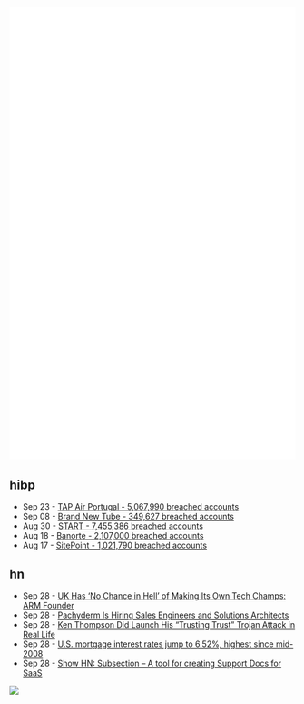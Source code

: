 ![Metrics](https://raw.githubusercontent.com/phixion/phixion/master/metrics.svg)

## hibp

<!--
for https://github.com/phixion/phixion/blob/main/.github/workflows/feeds.yml
-->
<!--START_SECTION:haveibeenpwnd-->
- Sep 23 - [TAP Air Portugal - 5,067,990 breached accounts](https://haveibeenpwned.com/PwnedWebsites#TAPAirPortugal)
- Sep 08 - [Brand New Tube - 349,627 breached accounts](https://haveibeenpwned.com/PwnedWebsites#BrandNewTube)
- Aug 30 - [START - 7,455,386 breached accounts](https://haveibeenpwned.com/PwnedWebsites#Start)
- Aug 18 - [Banorte - 2,107,000 breached accounts](https://haveibeenpwned.com/PwnedWebsites#Banorte)
- Aug 17 - [SitePoint - 1,021,790 breached accounts](https://haveibeenpwned.com/PwnedWebsites#SitePoint)
<!--END_SECTION:haveibeenpwnd-->

## hn

<!--
for https://github.com/phixion/phixion/blob/main/.github/workflows/feeds.yml
-->
<!--START_SECTION:hn-->
- Sep 28 - [UK Has ‘No Chance in Hell’ of Making Its Own Tech Champs: ARM Founder](https://www.bloomberg.com/news/articles/2022-09-28/arm-founder-sees-no-chance-in-hell-uk-getting-tech-sovereignty)
- Sep 28 - [Pachyderm Is Hiring Sales Engineers and Solutions Architects](https://www.pachyderm.com/careers/)
- Sep 28 - [Ken Thompson Did Launch His “Trusting Trust” Trojan Attack in Real Life](https://niconiconi.neocities.org/posts/ken-thompson-really-did-launch-his-trusting-trust-trojan-attack-in-real-life/)
- Sep 28 - [U.S. mortgage interest rates jump to 6.52%, highest since mid-2008](https://www.reuters.com/markets/us/us-mortgage-interest-rates-jump-652-highest-since-mid-2008-2022-09-28/)
- Sep 28 - [Show HN: Subsection – A tool for creating Support Docs for SaaS](https://subsection.io)
<!--END_SECTION:hn-->

<!--
for https://yhype.me
-->
![](https://hit.yhype.me/github/profile?user_id=13013670)
